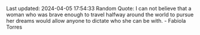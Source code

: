 Last updated: 2024-04-05 17:54:33
Random Quote: I can not believe that a woman who was brave enough to travel halfway around the world to pursue her dreams would allow anyone to dictate who she can be with. - Fabiola Torres
